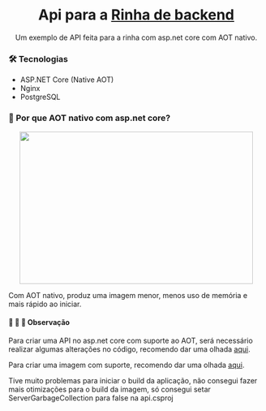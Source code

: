 <h1 align="center">Api para a <a href="https://github.com/zanfranceschi/rinha-de-backend-2024-q1/">Rinha de backend</a></h1>

<p align="center">Um exemplo de API feita para a rinha com asp.net core com AOT nativo. </p>

### 🛠 Tecnologias

- ASP.NET Core (Native AOT)
- Nginx
- PostgreSQL

### 🧐 Por que AOT nativo com asp.net core?

<p align="center">
  <img width="460" height="300" src="https://github.com/bcaua321/ApiRinhaBackend/assets/67557512/8b7502f5-2844-4c91-ad47-6d901d89be1f">
</p>

<p>Com AOT nativo, produz uma imagem menor, menos uso de memória e mais rápido ao iniciar.</p>


#### 🚩 🚩 🚩 Observação 
<p>Para criar uma API no asp.net core com suporte ao AOT, será necessário realizar algumas alterações no código, 
recomendo dar uma olhada <a href="https://learn.microsoft.com/en-us/aspnet/core/fundamentals/native-aot?view=aspnetcore-8.0">aqui</a>.</p>

<p>Para criar uma imagem com suporte, recomendo dar uma olhada <a href="https://github.com/dotnet/dotnet-docker/blob/main/samples/releasesapi/">aqui</a>.</p>

<p>Tive muito problemas para iniciar o build da aplicação, não consegui fazer mais otimizações para o build da imagem, só consegui setar ServerGarbageCollection para false na api.csproj</p>

